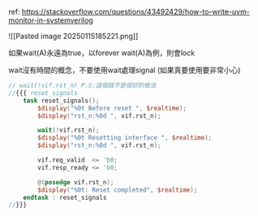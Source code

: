 ref: https://stackoverflow.com/questions/43492429/how-to-write-uvm-monitor-in-systemverilog

![[Pasted image 20250115185221.png]]

如果wait(A)永遠為true，以forever wait(A)為例，則會lock

wait沒有時間的概念，不要使用wait處理signal (如果真要使用要非常小心)

```verilog
// wait(!vif.rst_n) P.S:這個就不是很好的做法
//{{{ reset_signals
    task reset_signals();
        $display("%0t Before reset ", $realtime);
        $display("rst_n:%0d ", vif.rst_n);

        wait(!vif.rst_n);
        $display("%0t Resetting interface ", $realtime);
        $display("rst_n:%0d ", vif.rst_n);

        vif.req_valid  <= 'b0;
        vif.resp_ready <= 'b0;

        @(posedge vif.rst_n);
        $display("%0t: Reset completed", $realtime);
    endtask : reset_signals
//}}}
```
